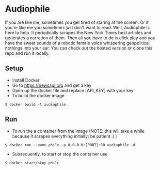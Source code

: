 # Audiophile
If you are like me, sometimes you get tired of staring at the screen. Or if you're like me you sometimes just don't want to read. Well, Audiophile is here to help. It periodically scrapes the New York Times best articles and generates a narration of them. Then all you have to do is click play and you have the sweet sounds of a robotic female voice whispering geopolitical nothings into your ear. You can check out the hosted version or clone this repo and run it locally.

## Setup
  * Install Docker
  * Go to https://newsapi.org and get a key
  * Open up the docker file and replace [API_KEY] with your key
  * To build the docker image
  ```
  $ docker build -t audiophile .
  ```
## Run
  * To run the a container from the image (NOTE: this will take a while because it scrapes everything initially; be patient :) )
  ```
  $ docker run --name phile -p 0.0.0.0:[PORT]:80 audiophile -d
  ```
  * Subsequently, to start or stop the container use
  ```
  $ docker start/stop phile
  ```
